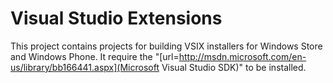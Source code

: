 Visual Studio Extensions
=====================

This project contains projects for building VSIX installers for Windows Store and Windows Phone.
It require the "[url=http://msdn.microsoft.com/en-us/library/bb166441.aspx](Microsoft Visual Studio SDK)" to be installed.

